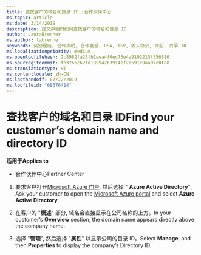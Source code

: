 ```yaml
---
title: 查找客户的域名和目录 ID |合作伙伴中心
ms.topic: article
ms.date: 3/14/2019
description: 提交声明时如何查找客户的域名和目录 ID
author: LauraBrenner
ms.author: labrenne
keywords: 奖励理赔, 合作声明, 合作基金, OSA, ISV, 收入协会, 域名, 目录 ID
ms.localizationpriority: medium
ms.openlocfilehash: 2c8982fa25fb1eea4f0ec73e4a9102215f356816
ms.sourcegitcommit: fb3266c62fd19994263914ef2a591c9aa07c0fe8
ms.translationtype: HT
ms.contentlocale: zh-CN
ms.lasthandoff: 07/22/2019
ms.locfileid: "68376414"
---
```

# <a name="find-your-customers-domain-name-and-directory-id"></a><span data-ttu-id="23d6a-104">查找客户的域名和目录 ID</span><span class="sxs-lookup"><span data-stu-id="23d6a-104">Find your customer’s domain name and directory ID</span></span>

<span data-ttu-id="23d6a-105">**适用于**</span><span class="sxs-lookup"><span data-stu-id="23d6a-105">**Applies to**</span></span>

-  <span data-ttu-id="23d6a-106">合作伙伴中心</span><span class="sxs-lookup"><span data-stu-id="23d6a-106">Partner Center</span></span>

1.  <span data-ttu-id="23d6a-107">要求客户打开[Microsoft Azure 门户](https://ms.portal.azure.com/#home), 然后选择 " **Azure Active Directory**"。</span><span class="sxs-lookup"><span data-stu-id="23d6a-107">Ask your customer to open the [Microsoft Azure portal](https://ms.portal.azure.com/#home) and select **Azure Active Directory**.</span></span> 

2.  <span data-ttu-id="23d6a-108">在客户的 "**概述**" 部分, 域名会直接显示在公司名称的上方。</span><span class="sxs-lookup"><span data-stu-id="23d6a-108">In your customer’s **Overview** section, the domain name appears directly above the company name.</span></span>  

3.  <span data-ttu-id="23d6a-109">选择 "**管理**", 然后选择 "**属性**" 以显示公司的目录 ID。</span><span class="sxs-lookup"><span data-stu-id="23d6a-109">Select **Manage**, and then **Properties** to display the company’s Directory ID.</span></span>
